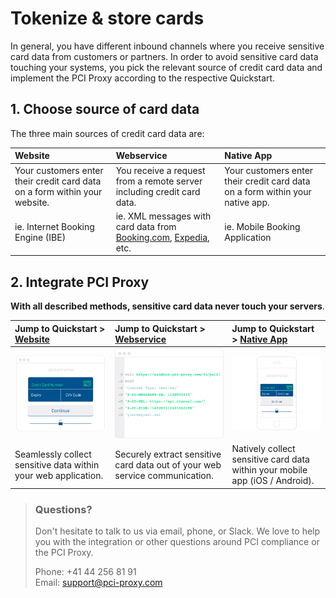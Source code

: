 # Tokenize & store cards

In general, you have different inbound channels where you receive sensitive card data from customers or partners. In order to avoid sensitive card data touching your systems, you pick the relevant source of credit card data and implement the PCI Proxy according to the respective Quickstart.

## 1. Choose source of card data

The three main sources of credit card data are:

| Website | Webservice | Native App |
| :--- | :--- | :--- |
| Your customers enter their credit card data on a form within your website. | You receive a request from a remote server including credit card data. | Your customers enter their credit card data on a form within your native app. |
| ie. Internet Booking Engine \(IBE\) | ie. XML messages with card data from [Booking.com](https://www.booking.com), [Expedia](https://www.expedia.com/), etc. | ie. Mobile Booking Application |

## 2. Integrate PCI Proxy

**With all described methods, sensitive card data never touch your servers**.

| Jump to Quickstart &gt; [**Website**]() | Jump to Quickstart &gt; [**Webservice**](filter-payloads.md) | Jump to Quickstart &gt; [**Native App**](../resources/xml-alias-gateway.md) |
| :--- | :--- | :--- |
| ![](../.gitbook/assets/website.png) | ![](../.gitbook/assets/webservice.png) | ![](../.gitbook/assets/app.png) |
| Seamlessly collect sensitive data within your web application. | Securely extract sensitive card data out of your web service communication. | Natively collect sensitive card data within your mobile app \(iOS / Android\). |

> ### Questions?
>
> Don't hesitate to talk to us via email, phone, or Slack. We love to help you with the integration or other questions around PCI compliance or the PCI Proxy.
>
> Phone: +41 44 256 81 91  
> Email: [support@pci-proxy.com](mailto:support@pci-proxy.com)

